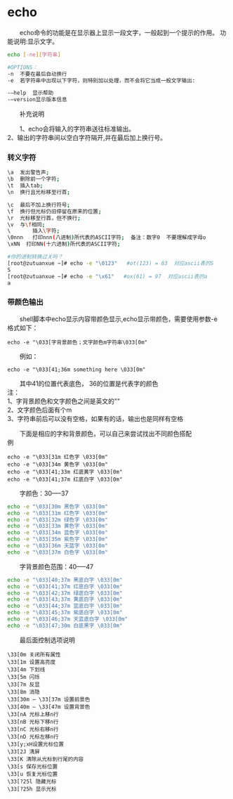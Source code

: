 # echo

　　echo命令的功能是在显示器上显示一段文字，一般起到一个提示的作用。 功能说明:显示文字。

```bash
echo [-ne][字符串]

#OPTIONS：
-n	不要在最后自动换行
-e	若字符串中出现以下字符，则特别加以处理，而不会将它当成一般文字输出:

-–help	显示帮助
-–version显示版本信息
```

　　补充说明

　　1、echo会将输入的字符串送往标准输出。  
2、输出的字符串间以空白字符隔开,并在最后加上换行号。

### 转义字符

```bash
\a	发出警告声;
\b	删除前一个字符;
\t	插入tab;
\n	换行且光标移至行首;

\c	最后不加上换行符号;
\f	换行但光标仍旧停留在原来的位置;
\r	光标移至行首，但不换行;
\v	与\f相同;
\		插入\字符;
\0nnn	打印nnn(八进制)所代表的ASCII字符;  备注：数字0  不要理解成字母o
\xNN  打印NN(十六进制)所代表的ASCII字符;

#你的进制转换过关吗？
[root@zutuanxue ~]# echo -e "\0123"   #ot(123) = 83  对应ascii表的S
S
[root@zutuanxue ~]# echo -e "\x61"   #ox(61) = 97  对应ascii表的a
a
```

### 带颜色输出

　　shell脚本中echo显示内容带颜色显示,echo显示带颜色，需要使用参数-e  
格式如下：

```
echo -e "\033[字背景颜色；文字颜色m字符串\033[0m" 
```

　　例如：

```
echo -e "\033[41;36m something here \033[0m" 
```

　　其中41的位置代表底色， 36的位置是代表字的颜色  
注：  
1、字背景颜色和文字颜色之间是英文的""  
2、文字颜色后面有个m  
3、字符串前后可以没有空格，如果有的话，输出也是同样有空格

　　下面是相应的字和背景颜色，可以自己来尝试找出不同颜色搭配  
例

```
echo -e "\033[31m 红色字 \033[0m" 
echo -e "\033[34m 黄色字 \033[0m"
echo -e "\033[41;33m 红底黄字 \033[0m"
echo -e "\033[41;37m 红底白字 \033[0m"
```

　　字颜色：30—–37

```bash
echo -e "\033[30m 黑色字 \033[0m"
echo -e "\033[31m 红色字 \033[0m"
echo -e "\033[32m 绿色字 \033[0m"
echo -e "\033[33m 黄色字 \033[0m"
echo -e "\033[34m 蓝色字 \033[0m"
echo -e "\033[35m 紫色字 \033[0m"
echo -e "\033[36m 天蓝字 \033[0m" 
echo -e "\033[37m 白色字 \033[0m"
```

　　字背景颜色范围：40—–47

```bash
echo -e "\033[40;37m 黑底白字 \033[0m"
echo -e "\033[41;37m 红底白字 \033[0m" 
echo -e "\033[42;37m 绿底白字 \033[0m" 
echo -e "\033[43;37m 黄底白字 \033[0m" 
echo -e "\033[44;37m 蓝底白字 \033[0m" 
echo -e "\033[45;37m 紫底白字 \033[0m" 
echo -e "\033[46;37m 天蓝底白字 \033[0m" 
echo -e "\033[47;30m 白底黑字 \033[0m"
```

　　最后面控制选项说明

```
\33[0m 关闭所有属性 
\33[1m 设置高亮度 
\33[4m 下划线 
\33[5m 闪烁 
\33[7m 反显 
\33[8m 消隐 
\33[30m — \33[37m 设置前景色 
\33[40m — \33[47m 设置背景色 
\33[nA 光标上移n行 
\33[nB 光标下移n行 
\33[nC 光标右移n行 
\33[nD 光标左移n行 
\33[y;xH设置光标位置 
\33[2J 清屏 
\33[K 清除从光标到行尾的内容 
\33[s 保存光标位置 
\33[u 恢复光标位置 
\33[?25l 隐藏光标 
\33[?25h 显示光标
```
